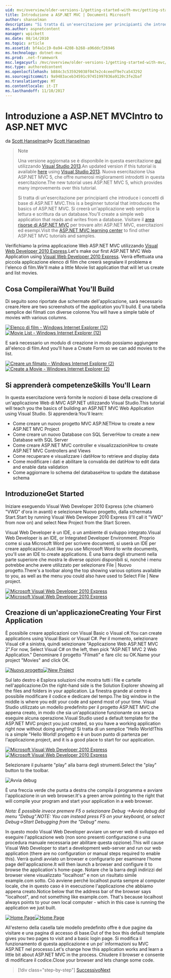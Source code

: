 ```yaml
---
uid: mvc/overview/older-versions-1/getting-started-with-mvc/getting-started-with-mvc-part1
title: Introduzione a ASP.NET MVC | Documenti Microsoft
author: shanselman
description: "Si tratta di un'esercitazione per principianti che introduce i concetti di base di ASP.NET MVC. Si creerà un'applicazione web semplice la lettura e scrittura da un database."
ms.author: aspnetcontent
manager: wpickett
ms.date: 08/14/2010
ms.topic: article
ms.assetid: bf4a1c19-0a94-4208-b268-a96ddcf26946
ms.technology: dotnet-mvc
ms.prod: .net-framework
msc.legacyurl: /mvc/overview/older-versions-1/getting-started-with-mvc/getting-started-with-mvc-part1
msc.type: authoredcontent
ms.openlocfilehash: b884c3c535929038f047e2c4ceedf9e7ca543292
ms.sourcegitcommit: 9a9483aceb34591c97451997036a9120c3fe2baf
ms.translationtype: MT
ms.contentlocale: it-IT
ms.lasthandoff: 11/10/2017
---
```

<a name="intro-to-aspnet-mvc"></a><span data-ttu-id="879e4-104">Introduzione a ASP.NET MVC</span><span class="sxs-lookup"><span data-stu-id="879e4-104">Intro to ASP.NET MVC</span></span>
====================
<span data-ttu-id="879e4-105">da [Scott Hanselman](https://github.com/shanselman)</span><span class="sxs-lookup"><span data-stu-id="879e4-105">by [Scott Hanselman](https://github.com/shanselman)</span></span>

> > [!NOTE]
> > <span data-ttu-id="879e4-106">Una versione aggiornata se è disponibile in questa esercitazione [qui](../../getting-started/introduction/getting-started.md) utilizzando [Visual Studio 2013](https://www.microsoft.com/visualstudio/eng/2013-downloads).</span><span class="sxs-lookup"><span data-stu-id="879e4-106">An updated version if this tutorial is available [here](../../getting-started/introduction/getting-started.md) using [Visual Studio 2013](https://www.microsoft.com/visualstudio/eng/2013-downloads).</span></span> <span data-ttu-id="879e4-107">Nuova esercitazione Usa ASP.NET MVC 5, che offre numerosi miglioramenti introdotti in questa esercitazione.</span><span class="sxs-lookup"><span data-stu-id="879e4-107">The new tutorial uses ASP.NET MVC 5, which provides many improvements over this tutorial.</span></span>
> 
> 
> <span data-ttu-id="879e4-108">Si tratta di un'esercitazione per principianti che introduce i concetti di base di ASP.NET MVC.</span><span class="sxs-lookup"><span data-stu-id="879e4-108">This is a beginner tutorial that introduces the basics of ASP.NET MVC.</span></span> <span data-ttu-id="879e4-109">Si creerà un'applicazione web semplice la lettura e scrittura da un database.</span><span class="sxs-lookup"><span data-stu-id="879e4-109">You'll create a simple web application that reads and writes from a database.</span></span> <span data-ttu-id="879e4-110">Visitare il [area risorse di ASP.NET MVC](../../../index.md) per trovare altri ASP.NET MVC, esercitazioni ed esempi.</span><span class="sxs-lookup"><span data-stu-id="879e4-110">Visit the [ASP.NET MVC learning center](../../../index.md) to find other ASP.NET MVC tutorials and samples.</span></span>


<span data-ttu-id="879e4-111">Verifichiamo la prima applicazione Web ASP.NET MVC utilizzando [Visual Web Developer 2010 Express](https://www.microsoft.com/express/Web/).</span><span class="sxs-lookup"><span data-stu-id="879e4-111">Let's make our first ASP.NET MVC Web Application using [Visual Web Developer 2010 Express](https://www.microsoft.com/express/Web/).</span></span> <span data-ttu-id="879e4-112">Verrà effettuata una piccola applicazione elenco di film che creerà segnalare il problema e l'elenco di film.</span><span class="sxs-lookup"><span data-stu-id="879e4-112">We'll make a little Movie list application that will let us create and list movies.</span></span>

## <a name="what-youll-build"></a><span data-ttu-id="879e4-113">Cosa Compilerai</span><span class="sxs-lookup"><span data-stu-id="879e4-113">What You'll Build</span></span>

<span data-ttu-id="879e4-114">Di seguito sono riportate due schermate dell'applicazione, sarà necessario creare.</span><span class="sxs-lookup"><span data-stu-id="879e4-114">Here are two screenshots of the application you'll build.</span></span> <span data-ttu-id="879e4-115">È una tabella semplice dei filmati con diverse colonne.</span><span class="sxs-lookup"><span data-stu-id="879e4-115">You will have a simple table of movies with various columns.</span></span>

<span data-ttu-id="879e4-116">[![Elenco di film - Windows Internet Explorer (12)](getting-started-with-mvc-part1/_static/image2.png)](getting-started-with-mvc-part1/_static/image1.png)</span><span class="sxs-lookup"><span data-stu-id="879e4-116">[![Movie List - Windows Internet Explorer (12)](getting-started-with-mvc-part1/_static/image2.png)](getting-started-with-mvc-part1/_static/image1.png)</span></span>

<span data-ttu-id="879e4-117">E sarà necessario un modulo di creazione in modo possiamo aggiungere all'elenco di film.</span><span class="sxs-lookup"><span data-stu-id="879e4-117">And you'll have a Create Form so we can add movies to the list.</span></span>

<span data-ttu-id="879e4-118">[![Creare un filmato - Windows Internet Explorer (2)](getting-started-with-mvc-part1/_static/image4.png)](getting-started-with-mvc-part1/_static/image3.png)</span><span class="sxs-lookup"><span data-stu-id="879e4-118">[![Create a Movie - Windows Internet Explorer (2)](getting-started-with-mvc-part1/_static/image4.png)](getting-started-with-mvc-part1/_static/image3.png)</span></span>

## <a name="skills-youll-learn"></a><span data-ttu-id="879e4-119">Si apprenderà competenze</span><span class="sxs-lookup"><span data-stu-id="879e4-119">Skills You'll Learn</span></span>

<span data-ttu-id="879e4-120">In questa esercitazione verrà fornite le nozioni di base della creazione di un'applicazione Web di MVC ASP.NET utilizzando Visual Studio.</span><span class="sxs-lookup"><span data-stu-id="879e4-120">This tutorial will teach you the basics of building an ASP.NET MVC Web Application using Visual Studio.</span></span> <span data-ttu-id="879e4-121">Si apprenderà:</span><span class="sxs-lookup"><span data-stu-id="879e4-121">You'll learn:</span></span>

- <span data-ttu-id="879e4-122">Come creare un nuovo progetto MVC ASP.NET</span><span class="sxs-lookup"><span data-stu-id="879e4-122">How to create a new ASP.NET MVC Project</span></span>
- <span data-ttu-id="879e4-123">Come creare un nuovo Database con SQL Server</span><span class="sxs-lookup"><span data-stu-id="879e4-123">How to create a new Database with SQL Server</span></span>
- <span data-ttu-id="879e4-124">Come creare ASP.NET MVC controller e visualizzazioni</span><span class="sxs-lookup"><span data-stu-id="879e4-124">How to create ASP.NET MVC Controllers and Views</span></span>
- <span data-ttu-id="879e4-125">Come recuperare e visualizzare i dati</span><span class="sxs-lookup"><span data-stu-id="879e4-125">How to retrieve and display data</span></span>
- <span data-ttu-id="879e4-126">Come modificare i dati e abilitare la convalida dei dati</span><span class="sxs-lookup"><span data-stu-id="879e4-126">How to edit data and enable data validation</span></span>
- <span data-ttu-id="879e4-127">Come aggiornare lo schema del database</span><span class="sxs-lookup"><span data-stu-id="879e4-127">How to update the database schema</span></span>

## <a name="get-started"></a><span data-ttu-id="879e4-128">Introduzione</span><span class="sxs-lookup"><span data-stu-id="879e4-128">Get Started</span></span>

<span data-ttu-id="879e4-129">Iniziare eseguendo Visual Web Developer 2010 Express (che chiamerò "VWD" d'ora in avanti) e selezionare Nuovo progetto, dalla schermata Start.</span><span class="sxs-lookup"><span data-stu-id="879e4-129">Start by running Visual Web Developer 2010 Express (I'll call it "VWD" from now on) and select New Project from the Start Screen.</span></span>

<span data-ttu-id="879e4-130">Visual Web Developer è un IDE, o un ambiente di sviluppo integrato.</span><span class="sxs-lookup"><span data-stu-id="879e4-130">Visual Web Developer is an IDE, or Integrated Developer Environment.</span></span> <span data-ttu-id="879e4-131">Proprio come si usa Microsoft Word per scrivere documenti, si userà un IDE per creare applicazioni.</span><span class="sxs-lookup"><span data-stu-id="879e4-131">Just like you use Microsoft Word to write documents, you'll use an IDE to create applications.</span></span> <span data-ttu-id="879e4-132">È una barra degli strumenti nella parte superiore che mostra le diverse opzioni disponibili si, nonché i menu potrebbe anche avere utilizzato per selezionare File | Nuovo progetto.</span><span class="sxs-lookup"><span data-stu-id="879e4-132">There's a toolbar along the top showing various options available to you, as well as the menu you could also have used to Select File | New project.</span></span>

<span data-ttu-id="879e4-133">[![Microsoft Visual Web Developer 2010 Express](getting-started-with-mvc-part1/_static/image6.png)](getting-started-with-mvc-part1/_static/image5.png)</span><span class="sxs-lookup"><span data-stu-id="879e4-133">[![Microsoft Visual Web Developer 2010 Express](getting-started-with-mvc-part1/_static/image6.png)](getting-started-with-mvc-part1/_static/image5.png)</span></span>

## <a name="creating-your-first-application"></a><span data-ttu-id="879e4-134">Creazione di un'applicazione</span><span class="sxs-lookup"><span data-stu-id="879e4-134">Creating Your First Application</span></span>

<span data-ttu-id="879e4-135">È possibile creare applicazioni con Visual Basic o Visual c#.</span><span class="sxs-lookup"><span data-stu-id="879e4-135">You can create applications using Visual Basic or Visual C#.</span></span> <span data-ttu-id="879e4-136">Per il momento, selezionare Visual c# a sinistra, quindi selezionare "Applicazione Web ASP.NET MVC 2".</span><span class="sxs-lookup"><span data-stu-id="879e4-136">For now, Select Visual C# on the left, then pick "ASP.NET MVC 2 Web Application."</span></span> <span data-ttu-id="879e4-137">Denominare il progetto "Filmati" e fare clic su OK.</span><span class="sxs-lookup"><span data-stu-id="879e4-137">Name your project "Movies" and click OK.</span></span>

<span data-ttu-id="879e4-138">[![Nuovo progetto](getting-started-with-mvc-part1/_static/image8.png)](getting-started-with-mvc-part1/_static/image7.png)</span><span class="sxs-lookup"><span data-stu-id="879e4-138">[![New Project](getting-started-with-mvc-part1/_static/image8.png)](getting-started-with-mvc-part1/_static/image7.png)</span></span>

<span data-ttu-id="879e4-139">Sul lato destro è Esplora soluzioni che mostra tutti i file e cartelle nell'applicazione.</span><span class="sxs-lookup"><span data-stu-id="879e4-139">On the right-hand side is the Solution Explorer showing all the files and folders in your application.</span></span> <span data-ttu-id="879e4-140">La finestra grande al centro è possibile modificare il codice e dedicare del tempo.</span><span class="sxs-lookup"><span data-stu-id="879e4-140">The big window in the middle is where you edit your code and spend most of your time.</span></span> <span data-ttu-id="879e4-141">Visual Studio utilizzato un modello predefinito per il progetto ASP.NET MVC che appena creato, in modo che sia un'applicazione funzionante ora senza eseguire alcuna operazione.</span><span class="sxs-lookup"><span data-stu-id="879e4-141">Visual Studio used a default template for the ASP.NET MVC project you just created, so you have a working application right now without doing anything!</span></span> <span data-ttu-id="879e4-142">Si tratta di un semplice "Hello World!</span><span class="sxs-lookup"><span data-stu-id="879e4-142">This is a simple "Hello World!</span></span> <span data-ttu-id="879e4-143">progetto e è un buon punto di partenza per l'applicazione.</span><span class="sxs-lookup"><span data-stu-id="879e4-143">project, and it is a good place to start for our application.</span></span>

<span data-ttu-id="879e4-144">[![Microsoft Visual Web Developer 2010 Express](getting-started-with-mvc-part1/_static/image10.png)](getting-started-with-mvc-part1/_static/image9.png)</span><span class="sxs-lookup"><span data-stu-id="879e4-144">[![Microsoft Visual Web Developer 2010 Express](getting-started-with-mvc-part1/_static/image10.png)](getting-started-with-mvc-part1/_static/image9.png)</span></span>

<span data-ttu-id="879e4-145">Selezionare il pulsante "play" alla barra degli strumenti.</span><span class="sxs-lookup"><span data-stu-id="879e4-145">Select the "play" button to the toolbar.</span></span>

![Avvia debug](getting-started-with-mvc-part1/_static/image11.png)

<span data-ttu-id="879e4-147">È una freccia verde che punta a destra che compila il programma e avviare l'applicazione in un web browser.</span><span class="sxs-lookup"><span data-stu-id="879e4-147">It's a green arrow pointing to the right that will compile your program and start your application in a web browser.</span></span>

<span data-ttu-id="879e4-148">*Nota: È possibile invece premere F5 o selezionare Debug -&gt;Avvia debug dal menu "Debug".*</span><span class="sxs-lookup"><span data-stu-id="879e4-148">*NOTE: You can instead press F5 on your keyboard, or select Debug-&gt;Start Debugging from the "Debug" menu.*</span></span>

<span data-ttu-id="879e4-149">In questo modo Visual Web Developer avviare un server web di sviluppo ed eseguire l'applicazione web (non sono presenti configurazione o una procedura manuale necessaria per abilitare questa opzione).</span><span class="sxs-lookup"><span data-stu-id="879e4-149">This will cause Visual Web Developer to start a development web-server and run our web application (there are no configuration or manual steps required to enable this).</span></span> <span data-ttu-id="879e4-150">Verrà quindi avviato un browser e configurarlo per esaminare l'home page dell'applicazione.</span><span class="sxs-lookup"><span data-stu-id="879e4-150">It will then launch a browser and configure it to browse the application's home-page.</span></span> <span data-ttu-id="879e4-151">Notare che la barra degli indirizzi del browser viene visualizzato "localhost" e non un risultato simile example.com sotto. Ciò avviene perché localhost punta sempre al computer locale, che in questo caso è in esecuzione l'applicazione che abbiamo appena creato.</span><span class="sxs-lookup"><span data-stu-id="879e4-151">Notice below that the address bar of the browser says "localhost", and not something like example.com. That's because localhost always points to your own local computer - which in this case is running the application we just built.</span></span>

<span data-ttu-id="879e4-152">[![Home Page](getting-started-with-mvc-part1/_static/image13.png)](getting-started-with-mvc-part1/_static/image12.png)</span><span class="sxs-lookup"><span data-stu-id="879e4-152">[![Home Page](getting-started-with-mvc-part1/_static/image13.png)](getting-started-with-mvc-part1/_static/image12.png)</span></span>

<span data-ttu-id="879e4-153">All'esterno della casella tale modello predefinito offre è due pagine da visitare e una pagina di accesso di base.</span><span class="sxs-lookup"><span data-stu-id="879e4-153">Out of the box this default template gives you two pages to visit and a basic login page.</span></span> <span data-ttu-id="879e4-154">Si modifica il funzionamento di questa applicazione e un po' informazioni su MVC ASP.NET nel processo.</span><span class="sxs-lookup"><span data-stu-id="879e4-154">Let's change how this application works and learn a little bit about ASP.NET MVC in the process.</span></span> <span data-ttu-id="879e4-155">Chiudere il browser e consente di modificare il codice.</span><span class="sxs-lookup"><span data-stu-id="879e4-155">Close your browser and lets change some code.</span></span>

>[!div class="step-by-step"]
[<span data-ttu-id="879e4-156">Successivo</span><span class="sxs-lookup"><span data-stu-id="879e4-156">Next</span></span>](getting-started-with-mvc-part2.md)
